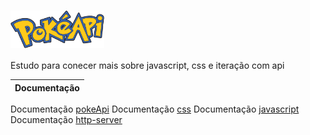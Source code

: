 <h1>
    <a href="">
     <img align="center" width="150px" src="https://raw.githubusercontent.com/PokeAPI/media/master/logo/pokeapi_256.png" alt="html5 logo"></a>
</h1>

Estudo para conecer mais sobre javascript, css e iteração com api

|Documentação|
|---|
Documentação [pokeApi](https://pokeapi.co/)
Documentação [css](https://developer.mozilla.org/pt-BR/docs/Web/CSS)
Documentação [javascript](https://developer.mozilla.org/pt-BR/docs/Web/JavaScript)
Documentação [http-server](https://www.npmjs.com/package/http-server)
